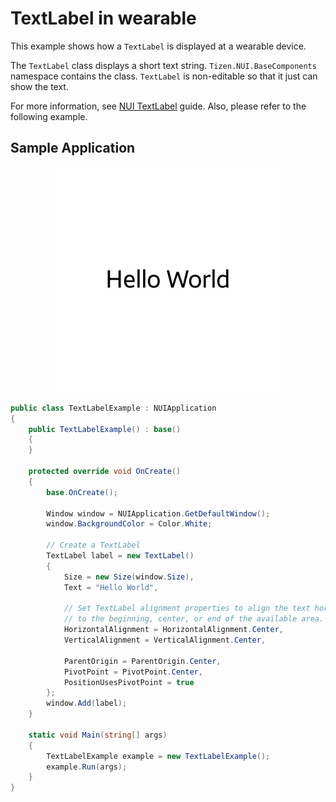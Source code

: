 # TextLabel in wearable
This example shows how a `TextLabel` is displayed at a wearable device.

The `TextLabel` class displays a short text string. `Tizen.NUI.BaseComponents` namespace contains the class. `TextLabel` is non-editable so that it just can show the text.

For more information, see [NUI TextLabel](https://docs.tizen.org/application/dotnet/guides/nui/text) guide.
Also, please refer to the following example.

## Sample Application
<div style="text-align:center;width:100%;"><img src="./res/screenshot.png" /></div>


```C#
public class TextLabelExample : NUIApplication
{
    public TextLabelExample() : base()
    {
    }

    protected override void OnCreate()
    {
        base.OnCreate();

        Window window = NUIApplication.GetDefaultWindow();
        window.BackgroundColor = Color.White;

        // Create a TextLabel
        TextLabel label = new TextLabel()
        {
            Size = new Size(window.Size),
            Text = "Hello World",

            // Set TextLabel alignment properties to align the text horizontally or vertically
            // to the beginning, center, or end of the available area.
            HorizontalAlignment = HorizontalAlignment.Center,
            VerticalAlignment = VerticalAlignment.Center,

            ParentOrigin = ParentOrigin.Center,
            PivotPoint = PivotPoint.Center,
            PositionUsesPivotPoint = true
        };
        window.Add(label);
    }

    static void Main(string[] args)
    {
        TextLabelExample example = new TextLabelExample();
        example.Run(args);
    }
}
```